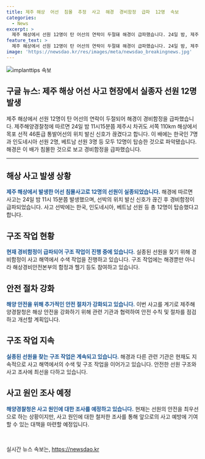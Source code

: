 ```yaml
---
title: 제주 해상  어선  침몰  추정  사고  해경  경비함정  급파  12명  속보
categories:
  - News
excerpt: >
  제주 해상에서 선원 12명이 탄 어선의 연락이 두절돼 해경이 급파했습니다. 24일 밤, 제주시 차귀도 서쪽 110km해상에서 목포 선적 46톤급 통발어선의 위치 발신 신호가 끊겼는데, 배에는 한국, 인도네시아, 베트남 선원 등 각국의 선원이 탑승했습니다. 해경은 침몰 가능성을 봐 경비함정을 급파했습니다.
feature_text: >
  제주 해상에서 선원 12명이 탄 어선의 연락이 두절돼 해경이 급파했습니다. 24일 밤, 제주시 차귀도 서쪽 110km해상에서 목포 선적 46톤급 통발어선의 위치 발신 신호가 끊겼는데, 배에는 한국, 인도네시아, 베트남 선원 등 각국의 선원이 탑승했습니다. 해경은 침몰 가능성을 봐 경비함정을 급파했습니다.
image: 'https://newsdao.kr/res/images/meta/newsdao_breakingnews.jpg'
---
```


<p><img src="https://newsdao.kr/res/images/meta/newsdao_breakingnews.jpg" alt="implanttips 속보" /></p>

<h2 data-ke-size="size26">구글 뉴스: 제주 해상 어선 사고 현장에서 실종자 선원 12명 발생</h2>

<p data-ke-size="size16">제주 해상에서 선원 12명이 탄 어선의 연락이 두절되어 해경이 경비함정을 급파했습니다. 제주해양경찰청에 따르면 24일 밤 11시15분쯤 제주시 차귀도 서쪽 110km 해상에서 목포 선적 46톤급 통발어선의 위치 발신 신호가 끊겼다고 합니다. 이 배에는 한국인 7명과 인도네시아 선원 2명, 베트남 선원 3명 등 모두 12명이 탑승한 것으로 파악됐습니다. 해경은 이 배가 침몰한 것으로 보고 경비함정을 급파했습니다.</p>

<hr>

<h2 data-ke-size="size26">해상 사고 발생 상황</h2>

<p data-ke-size="size16"><b><span style="color: #1a5490;">제주 해상에서 발생한 어선 침몰사고로 12명의 선원이 실종되었습니다.</span></b> 해경에 따르면 사고는 24일 밤 11시 15분쯤 발생했으며, 선박의 위치 발신 신호가 끊긴 후 경비함정이 급파되었습니다. 사고 선박에는 한국, 인도네시아, 베트남 선원 등 총 12명이 탑승했다고 합니다.</p>

<h2 data-ke-size="size26">구조 작업 현황</h2>

<p data-ke-size="size16"><b><span style="color: #1a5490;">현재 경비함정이 급파되어 구조 작업이 진행 중에 있습니다.</span></b> 실종된 선원을 찾기 위해 경비함정이 사고 해역에서 수색 작업을 진행하고 있습니다. 구조 작업에는 해경뿐만 아니라 해상경비안전본부의 함정과 헬기 등도 참여하고 있습니다.</p>

<h2 data-ke-size="size26">안전 절차 강화</h2>

<p data-ke-size="size16"><b><span style="color: #1a5490;">해양 안전을 위해 추가적인 안전 절차가 강화되고 있습니다.</span></b> 이번 사고를 계기로 제주해양경찰청은 해상 안전을 강화하기 위해 관련 기관과 협력하여 안전 수칙 및 절차를 점검하고 개선할 계획입니다.</p>

<h2 data-ke-size="size26">구조 작업 지속</h2>

<p data-ke-size="size16"><b><span style="color: #1a5490;">실종된 선원을 찾는 구조 작업은 계속되고 있습니다.</span></b> 해경과 다른 관련 기관은 현재도 지속적으로 사고 해역에서의 수색 및 구조 작업을 이어가고 있습니다. 안전한 선원 구조와 사고 조사에 최선을 다하고 있습니다.</p>

<h2 data-ke-size="size26">사고 원인 조사 예정</h2>

<p data-ke-size="size16"><b><span style="color: #1a5490;">해양경찰청은 사고 원인에 대한 조사를 예정하고 있습니다.</span></b> 현재는 선원의 안전을 최우선으로 하는 상황이지만, 사고 원인에 대한 철저한 조사를 통해 앞으로의 사고 예방에 기여할 수 있는 대책을 마련할 예정입니다.</p>

<p data-ke-size="size16">&nbsp;</p>
실시간 뉴스 속보는, <a href="https://newsdao.kr" rel="dofollow">https://newsdao.kr</a>


